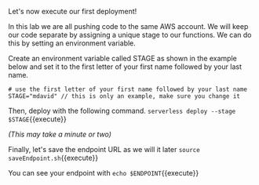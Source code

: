 Let's now execute our first deployment!

In this lab we are all pushing code to the same AWS account. We will keep our code separate by assigning a unique stage to our functions. We can do this by setting an environment variable.

Create an environment variable called STAGE as shown in the example below and set it to the first letter of your first name followed by your last name.

```
# use the first letter of your first name followed by your last name
STAGE="mdavid" // this is only an example, make sure you change it
```

Then, deploy with the following command.
`serverless deploy --stage $STAGE`{{execute}}

*(This may take a minute or two)*

Finally, let's save the endpoint URL as we will it later 
`source saveEndpoint.sh`{{execute}}

You can see your endpoint with 
`echo $ENDPOINT`{{execute}}